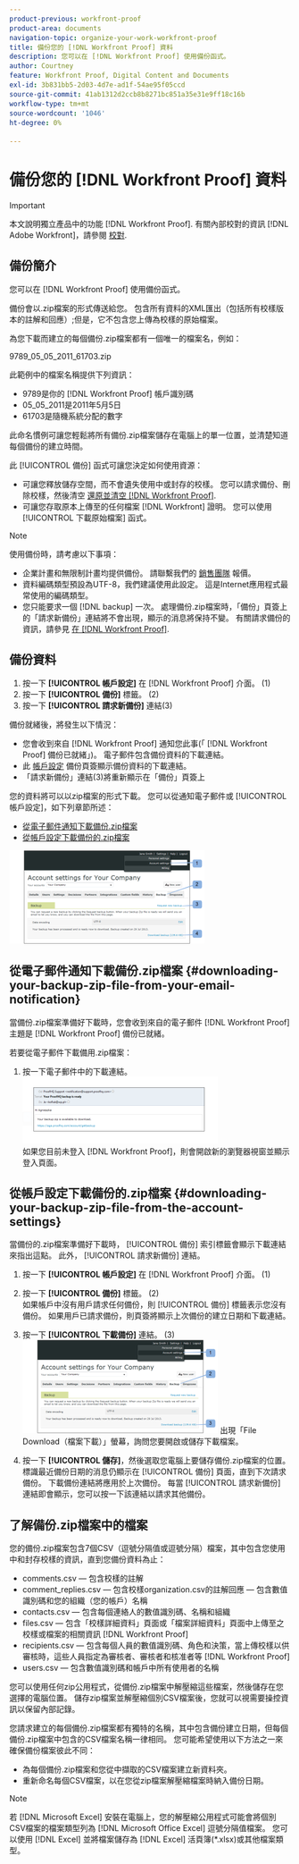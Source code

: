 ```yaml
---
product-previous: workfront-proof
product-area: documents
navigation-topic: organize-your-work-workfront-proof
title: 備份您的 [!DNL Workfront Proof] 資料
description: 您可以在 [!DNL Workfront Proof] 使用備份函式。
author: Courtney
feature: Workfront Proof, Digital Content and Documents
exl-id: 3b831bb5-2d03-4d7e-ad1f-54ae95f05ccd
source-git-commit: 41ab1312d2ccb8b8271bc851a35e31e9ff18c16b
workflow-type: tm+mt
source-wordcount: '1046'
ht-degree: 0%

---
```


# 備份您的 [!DNL Workfront Proof] 資料

>[!IMPORTANT]
>
>本文說明獨立產品中的功能 [!DNL Workfront Proof]. 有關內部校對的資訊 [!DNL Adobe Workfront]，請參閱 [校對](../../../review-and-approve-work/proofing/proofing.md).

## 備份簡介

您可以在 [!DNL Workfront Proof] 使用備份函式。

備份會以.zip檔案的形式傳送給您。 包含所有資料的XML匯出（包括所有校樣版本的註解和回應）;但是，它不包含您上傳為校樣的原始檔案。

為您下載而建立的每個備份.zip檔案都有一個唯一的檔案名，例如：

9789_05_05_2011_61703.zip

此範例中的檔案名稱提供下列資訊：

* 9789是你的 [!DNL Workfront Proof] 帳戶識別碼
* 05_05_2011是2011年5月5日
* 61703是隨機系統分配的數字

此命名慣例可讓您輕鬆將所有備份.zip檔案儲存在電腦上的單一位置，並清楚知道每個備份的建立時間。

此 [!UICONTROL 備份] 函式可讓您決定如何使用資源：

* 可讓您釋放儲存空間，而不會遺失使用中或封存的校樣。 您可以請求備份、刪除校樣，然後清空 [還原並清空 [!DNL Workfront Proof]](../../../workfront-proof/wp-work-proofsfiles/manage-your-work/restore-and-empty-trash.md).
* 可讓您存取原本上傳至的任何檔案 [!DNL Workfront] 證明。 您可以使用 [!UICONTROL 下載原始檔案] 函式。

>[!NOTE]
>
>使用備份時，請考慮以下事項：
>
>* 企業計畫和無限制計畫均提供備份。 請聯繫我們的 [銷售團隊](mailto:sales@proofhq.com) 報價。
>* 資料編碼類型預設為UTF-8，我們建議使用此設定。 這是Internet應用程式最常使用的編碼類型。
>* 您只能要求一個 [!DNL backup] 一次。 處理備份.zip檔案時，「備份」頁簽上的「請求新備份」連結將不會出現，顯示的消息將保持不變。 有關請求備份的資訊，請參見 [在 [!DNL Workfront Proof]](../../../workfront-proof/wp-acct-admin/account-settings/request-new-data-backup-in-wp.md).
>




## 備份資料

1. 按一下 **[!UICONTROL 帳戶設定]** 在 [!DNL Workfront Proof] 介面。 (1)
1. 按一下 **[!UICONTROL 備份]** 標籤。 (2)
1. 按一下 **[!UICONTROL 請求新備份]** 連結(3)

備份就緒後，將發生以下情況：

* 您會收到來自 [!DNL Workfront Proof] 通知您此事(「 [!DNL Workfront Proof] 備份已就緒」)。 電子郵件包含備份資料的下載連結。
* 此 [帳戶設定](https://support.workfront.com/hc/en-us/sections/115000912147-Account-settings) 備份頁簽顯示備份資料的下載連結。
* 「請求新備份」連結(3)將重新顯示在「備份」頁簽上

您的資料將可以以zip檔案的形式下載。 您可以從通知電子郵件或 [!UICONTROL 帳戶設定]，如下列章節所述：

* [從電子郵件通知下載備份.zip檔案](#downloading-your-backup-zip-file-from-your-email-notification)
* [從帳戶設定下載備份的.zip檔案](#downloading-your-backup-zip-file-from-the-account-settings)

![Request_Backup.png](assets/request-backup-350x167.png)

## 從電子郵件通知下載備份.zip檔案 {#downloading-your-backup-zip-file-from-your-email-notification}

當備份.zip檔案準備好下載時，您會收到來自的電子郵件 [!DNL Workfront Proof] 主題是 [!DNL Workfront Proof] 備份已就緒。

若要從電子郵件下載備用.zip檔案：

1. 按一下電子郵件中的下載連結。\
   ![Backup_mail.png](assets/backup-mail-350x120.png)\
   如果您目前未登入 [!DNL Workfront Proof]，則會開啟新的瀏覽器視窗並顯示登入頁面。

## 從帳戶設定下載備份的.zip檔案 {#downloading-your-backup-zip-file-from-the-account-settings}

當備份的.zip檔案準備好下載時， [!UICONTROL 備份] 索引標籤會顯示下載連結來指出這點。 此外， [!UICONTROL 請求新備份] 連結。

1. 按一下 **[!UICONTROL 帳戶設定]** 在 [!DNL Workfront Proof] 介面。 (1)
1. 按一下 **[!UICONTROL 備份]** 標籤。 (2)\
   如果帳戶中沒有用戶請求任何備份，則 [!UICONTROL 備份] 標籤表示您沒有備份。 如果用戶已請求備份，則頁簽將顯示上次備份的建立日期和下載連結。

1. 按一下 **[!UICONTROL 下載備份]** 連結。 (3)\
   ![Download_Backup.png](assets/download-backup-350x167.png) 出現「File Download（檔案下載）」螢幕，詢問您要開啟或儲存下載檔案。

1. 按一下 **[!UICONTROL 儲存]**，然後選取您電腦上要儲存備份.zip檔案的位置。\
   標識最近備份日期的消息仍顯示在 [!UICONTROL 備份] 頁面，直到下次請求備份。 下載備份連結將應用於上次備份。 每當 [!UICONTROL 請求新備份] 連結即會顯示，您可以按一下該連結以請求其他備份。

## 了解備份.zip檔案中的檔案

您的備份.zip檔案包含7個CSV（逗號分隔值或逗號分隔）檔案，其中包含您使用中和封存校樣的資訊，直到您備份資料為止：

* comments.csv — 包含校樣的註解
* comment_replies.csv — 包含校樣organization.csv的註解回應 — 包含數值識別碼和您的組織（您的帳戶）名稱
* contacts.csv — 包含每個連絡人的數值識別碼、名稱和組織
* files.csv — 包含「校樣詳細資料」頁面或「檔案詳細資料」頁面中上傳至之校樣或檔案的相關資訊 [!DNL Workfront Proof]
* recipients.csv — 包含每個人員的數值識別碼、角色和決策，當上傳校樣以供審核時，這些人員指定為審核者、審核者和核准者等 [!DNL Workfront Proof]
* users.csv — 包含數值識別碼和帳戶中所有使用者的名稱

您可以使用任何zip公用程式，從備份.zip檔案中解壓縮這些檔案，然後儲存在您選擇的電腦位置。 儲存zip檔案並解壓縮個別CSV檔案後，您就可以視需要操控資訊以保留內部記錄。

您請求建立的每個備份.zip檔案都有獨特的名稱，其中包含備份建立日期，但每個備份.zip檔案中包含的CSV檔案名稱一律相同。 您可能希望使用以下方法之一來確保備份檔案彼此不同：

* 為每個備份.zip檔案和您從中擷取的CSV檔案建立新資料夾。
* 重新命名每個CSV檔案，以在您從zip檔案解壓縮檔案時納入備份日期。

>[!NOTE]
>
>若 [!DNL Microsoft Excel] 安裝在電腦上，您的解壓縮公用程式可能會將個別CSV檔案的檔案類型列為 [!DNL Microsoft Office Excel] 逗號分隔值檔案。 您可以使用 [!DNL Excel] 並將檔案儲存為 [!DNL Excel] 活頁簿(&#42;.xlsx)或其他檔案類型。
